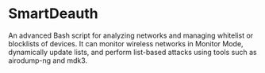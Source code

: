# SmartDeauth
An advanced Bash script for analyzing networks and managing whitelist or blocklists of devices. It can monitor wireless networks in Monitor Mode, dynamically update lists, and perform list-based attacks using tools such as airodump-ng and mdk3.
